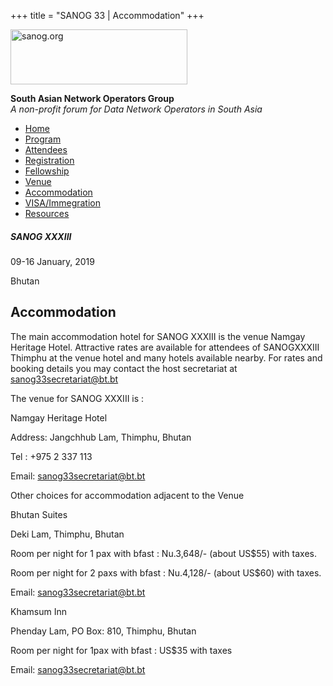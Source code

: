 +++
title = "SANOG 33 | Accommodation"
+++

[<img src="../images/logo.jpg" width="283" height="88" alt="sanog.org" />](../index.html)

**South Asian Network Operators Group**  
*A non-profit forum for Data Network Operators in South Asia*

-   [Home](index.html)
-   [Program](program.html)
-   [Attendees](attendee.html)
-   [Registration](reg.html)
-   [Fellowship](fellowship.html)
-   [Venue](venue.html)
-   [Accommodation](accomo.html)
-   [VISA/Immegration](visa.html)
-   [Resources](downloads.html)

##### SANOG XXXIII

09-16 January, 2019

Bhutan

  
  
  
  
  
  
  
  
  
  
  
  
  
  
  
  
  
  
  
  
  
  

Accommodation
-------------

  

The main accommodation hotel for SANOG XXXIII is the venue Namgay
Heritage Hotel. Attractive rates are available for attendees of
SANOGXXXIII Thimphu at the venue hotel and many hotels available nearby.
For rates and booking details you may contact the host secretariat at
<sanog33secretariat@bt.bt>

  

The venue for SANOG XXXIII is :

  

Namgay Heritage Hotel

Address: Jangchhub Lam, Thimphu, Bhutan

Tel : +975 2 337 113

Email: sanog33secretariat@bt.bt

  

Other choices for accommodation adjacent to the Venue

  

Bhutan Suites

Deki Lam, Thimphu, Bhutan

Room per night for 1 pax with bfast : Nu.3,648/- (about US$55) with
taxes.

Room per night for 2 paxs with bfast : Nu.4,128/- (about US$60) with
taxes.

Email: sanog33secretariat@bt.bt

  

Khamsum Inn

Phenday Lam, PO Box: 810, Thimphu, Bhutan

Room per night for 1pax with bfast : US$35 with taxes

Email: sanog33secretariat@bt.bt

  
